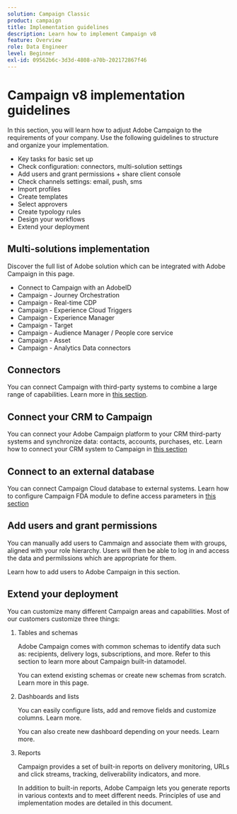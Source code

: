 ```yaml
---
solution: Campaign Classic
product: campaign
title: Implementation guidelines
description: Learn how to implement Campaign v8
feature: Overview
role: Data Engineer
level: Beginner
exl-id: 09562b6c-3d3d-4808-a70b-202172867f46
---
```


# Campaign v8 implementation guidelines

In this section, you will learn how to adjust Adobe Campaign to the requirements of your company. Use the following guidelines to structure and organize your implementation. 

* Key tasks for basic set up
* Check configuration: connectors, multi-solution settings
* Add users and grant permissions + share client console
* Check channels settings: email, push, sms
* Import profiles
* Create templates
* Select approvers
* Create typology rules
* Design your workflows
* Extend your deployment

## Multi-solutions implementation

Discover the full list of Adobe solution which can be integrated with Adobe Campaign in this page. 

* Connect to Campaign with an AdobeID
* Campaign - Journey Orchestration
* Campaign - Real-time CDP
* Campaign - Experience Cloud Triggers
* Campaign - Experience Manager
* Campaign - Target
* Campaign - Audience Manager / People core service
* Campaign - Asset
* Campaign - Analytics Data connectors

## Connectors

You can connect Campaign with third-party systems to combine a large range of capabilities. Learn more in [this section](connectors.md).

## Connect your CRM to Campaign

You can connect your Adobe Campaign platform to your CRM third-party systems and synchronize data: contacts, accounts, purchases, etc.  Learn how to connect your CRM system to Campaign in [this section](connectors.md#gs-crm-connectors)

## Connect to an external database

You can connect Campaign Cloud database to external systems. Learn how to configure Campaign FDA module to define access parameters in [this section](connectors.md#gs-fda)

## Add users and grant permissions

You can manually add users to Cammaign and associate them with groups, aligned with your role hierarchy. Users will then be able to log in and access the data and permilssions which are appropriate for them.

Learn how to add users to Adobe Campaign in this section.

## Extend your deployment

You can customize many different Campaign areas and capabilities. Most of our customers customize three things:

1. Tables and schemas

    Adobe Campaign comes with common schemas to identify data such as: recipients, delivery logs, subscriptions, and more. Refer to this section to learn more about Campaign built-in datamodel.
    
    You can extend existing schemas or create new schemas from scratch. Learn more in this page.
    
1. Dashboards and lists

    You can easily configure lists, add and remove fields and customize columns. Learn more.

    You can also create new dashboard depending on your needs. Learn more.

1. Reports

    Campaign provides a set of built-in reports on delivery monitoring, URLs and click streams, tracking, deliverability indicators, and more.

    In addition to built-in reports, Adobe Campaign lets you generate reports in various contexts and to meet different needs. Principles of use and implementation modes are detailed in this document.

